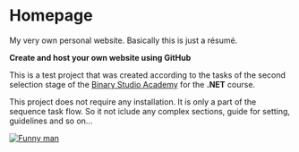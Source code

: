 # Homepage
My very own personal website. Basically this is just a résumé.

**Create and host your own website using GitHub**

This is a test project that was created according to the tasks of the second selection stage of the [Binary Studio Academy](https://binary-studio.com/academy/) for the **.NET** course.

This project does not require any installation. It is only a part of the sequence task flow. So it not iclude any complex sections, guide for setting, guidelines and so on...

<a href="https://binary-studio-academy.github.io/stage-2/"><img src="https://binary-studio-academy.github.io/stage-2/static/shrug-db14bf3f8d8fe483323643cc239a0e7a.gif" title="Funny man"/></a>

